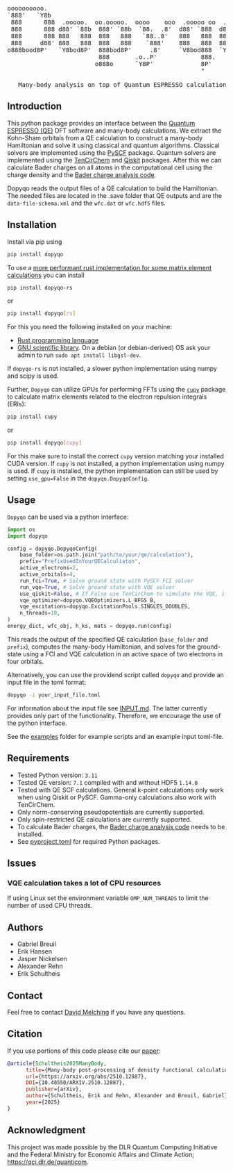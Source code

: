 
<div style="text-align: center;">
<pre>
oooooooooo.                                                         
`888'   `Y8b                                                        
 888      888  .ooooo.  oo.ooooo.  oooo    ooo  .ooooo oo  .ooooo.  
 888      888 d88' `88b  888' `88b  `88.  .8'  d88' `888  d88' `88b 
 888      888 888   888  888   888   `88..8'   888   888  888   888 
 888     d88' 888   888  888   888    `888'    888   888  888   888 
o888bood8P'   `Y8bod8P'  888bod8P'     .8'     `V8bod888  `Y8bod8P' 
                         888       .o..P'            888.           
                        o888o      `Y8P'             8P'            
                                                     "              
&nbsp;
   Many-body analysis on top of Quantum ESPRESSO calculations   
</pre>
</div>


## Introduction
This python package provides an interface between the [Quantum ESPRESSO (QE)](https://www.quantum-espresso.org/) DFT software and many-body calculations. We extract the Kohn-Sham orbitals from a QE calculation to construct a many-body Hamiltonian and solve it using classical and quantum algorithms. Classical solvers are implemented using the [PySCF](https://pyscf.org/) package. Quantum solvers are implemented using the [TenCirChem](https://tensorcircuit.github.io/TenCirChem-NG/index.html) and [Qiskit](https://www.ibm.com/quantum/qiskit) packages. After this we can calculate Bader charges on all atoms in the computational cell using the charge density and the [Bader charge analysis code](https://theory.cm.utexas.edu/henkelman/code/bader/).

Dopyqo reads the output files of a QE calculation to build the Hamiltonian. The needed files are located in the .save folder that QE outputs and are the `data-file-schema.xml` and the `wfc.dat` or `wfc.hdf5` files.

## Installation
Install via pip using
```bash
pip install dopyqo
```

To use a [more performant rust implementation for some matrix element calculations](https://github.com/dlr-wf/dopyqo-rs) you can install
```bash
pip install dopyqo-rs
```
or
```bash
pip install dopyqo[rs]
```
For this you need the following installed on your machine:
- [Rust programming language](https://rustup.rs/)
- [GNU scientific library](https://www.gnu.org/software/gsl/). On a debian (or debian-derived) OS ask your admin to run `sudo apt install libgsl-dev`.

If `dopyqo-rs` is not installed, a slower python implementation using numpy and scipy is used.

Further, `Dopyqo` can utilize GPUs for performing FFTs using the [`cupy`](https://docs.cupy.dev/en/stable/index.html) package to calculate matrix elements related to the electron repulsion integrals (ERIs):
```bash
pip install cupy
```
or
```bash
pip install dopyqo[cupy]
```
For this make sure to install the correct `cupy` version matching your installed CUDA version.
If `cupy` is not installed, a python implementation using numpy is used. If `cupy` is installed, the python implementation can still be used by setting `use_gpu=False` in the `dopyqo.DopyqoConfig`.


## Usage

`Dopyqo` can be used via a python interface:
```python
import os
import dopyqo

config = dopyqo.DopyqoConfig(
    base_folder=os.path.join("path/to/your/qe/calculation"),
    prefix="PrefixUsedInYourQECalculiaton",
    active_electrons=2,
    active_orbitals=4,
    run_fci=True, # Solve ground state with PySCF FCI solver
    run_vqe=True, # Solve ground state with VQE solver
    use_qiskit=False, # If False use TenCirChem to simulate the VQE, if True use Qiskit
    vqe_optimizer=dopyqo.VQEOptimizers.L_BFGS_B,
    vqe_excitations=dopyqo.ExcitationPools.SINGLES_DOUBLES,
    n_threads=10,
)
energy_dict, wfc_obj, h_ks, mats = dopyqo.run(config)
```
This reads the output of the specified QE calculation (`base_folder` and `prefix`), computes the many-body Hamiltonian, and solves for the ground-state using a FCI and VQE calculation in an active space of two electrons in four orbitals.

Alternatively, you can use the providend script called `dopyqo` and provide an input file in the toml format:
```bash
dopyqo -i your_input_file.toml
```
For information about the input file see [INPUT.md](INPUT.md). The latter currently provides only part of the functionality. Therefore, we encourage the use of the python interface.

See the [examples](examples/) folder for example scripts and an example input toml-file.

## Requirements
- Tested Python version: `3.11`
- Tested QE version: `7.1` compiled with and without HDF5 `1.14.0`
- Tested with QE SCF calculations. General k-point calculations only work when using Qiskit or PySCF. Gamma-only calculations also work with TenCirChem.
- Only norm-conserving pseudopotentials are currently supported.
- Only spin-restricted QE calculations are currently supported.
- To calculate Bader charges, the [Bader charge analysis code](https://theory.cm.utexas.edu/henkelman/code/bader/) needs to be installed.
- See [pyproject.toml](pyproject.toml) for required Python packages.


## Issues
### VQE calculation takes a lot of CPU resources
If using Linux set the environment variable `OMP_NUM_THREADS` to limit the number of used CPU threads.

## Authors
- Gabriel Breuil
- Erik Hansen
- Jasper Nickelsen
- Alexander Rehn
- Erik Schultheis

## Contact
Feel free to contact [David Melching](mailto:David.Melching@dlr.de) if you have any questions.

## Citation
If you use portions of this code please cite our [paper](https://arxiv.org/abs/2510.12887):
```bibtex
@article{Schultheis2025ManyBody,
      title={Many-body post-processing of density functional calculations using the variational quantum eigensolver for Bader charge analysis},
      url={https://arxiv.org/abs/2510.12887},
      DOI={10.48550/ARXIV.2510.12887},
      publisher={arXiv},
      author={Schultheis, Erik and Rehn, Alexander and Breuil, Gabriel},
      year={2025}
}
```

## Acknowledgment
This project was made possible by the DLR Quantum Computing Initiative and the Federal Ministry for Economic Affairs and Climate Action; https://qci.dlr.de/quanticom.
